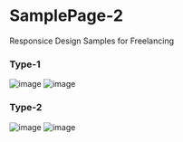 # SamplePage-2
 Responsice Design Samples for Freelancing

### Type-1
![image](https://user-images.githubusercontent.com/73527944/163999173-acceef5e-4869-4f73-afe7-68d6fc3871dd.png)
![image](https://user-images.githubusercontent.com/73527944/163999231-d95ff62a-72ba-4ba0-9f4b-7d033535e3a4.png)

### Type-2
![image](https://user-images.githubusercontent.com/73527944/163999369-6b94cefa-2970-4fa8-a43a-a224dabc8a26.png)
![image](https://user-images.githubusercontent.com/73527944/163999435-1dd4fb32-b4a4-43c1-a470-6acc7d0ee5f9.png)


